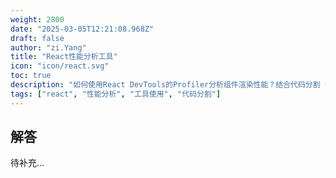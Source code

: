 ```yaml
---
weight: 2800
date: "2025-03-05T12:21:08.968Z"
draft: false
author: "zi.Yang"
title: "React性能分析工具"
icon: "icon/react.svg"
toc: true
description: "如何使用React DevTools的Profiler分析组件渲染性能？结合代码分割（Code Splitting）说明如何减少首屏加载时间？"
tags: ["react", "性能分析", "工具使用", "代码分割"]
---
```


## 解答

待补充...

